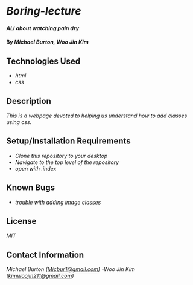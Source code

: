 # _Boring-lecture_

#### _ALl about watching pain dry_

#### By _**Michael Burton, Woo Jin Kim**_

## Technologies Used

* _html_
* _css_


## Description

_This is a webpage devoted to helping us understand how to add classes using css._

## Setup/Installation Requirements

* _Clone this repository to your desktop_
* _Navigate to the top level of the repository_
* _open with .index_


## Known Bugs

* _trouble with adding image classes_


## License

_MIT_

## Contact Information

_Michael Burton (Micbur1@gmail.com)
-Woo Jin Kim (kimwoojin211@gmail.com)_